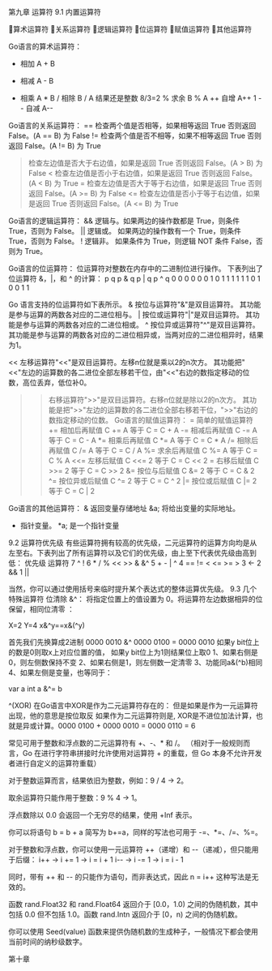 第九章 运算符
9.1 内置运算符

算术运算符
关系运算符
逻辑运算符
位运算符
赋值运算符
其他运算符

Go语言的算术运算符：
+	相加	A + B 
-	相减	A - B 
*	相乘	A * B 
/	相除	B / A 结果还是整数 8/3=2
%	求余	B % A 
++	自增	A++ 1
--	自减	A-- 

Go语言的关系运算符：
==	检查两个值是否相等，如果相等返回 True 否则返回 False。(A == B) 为 False
!=	检查两个值是否不相等，如果不相等返回 True 否则返回 False。(A != B) 为 True
>	检查左边值是否大于右边值，如果是返回 True 否则返回 False。(A > B) 为 False
<	检查左边值是否小于右边值，如果是返回 True 否则返回 False。(A < B) 为 True
>=	检查左边值是否大于等于右边值，如果是返回 True 否则返回 False。(A >= B) 为 False
<=	检查左边值是否小于等于右边值，如果是返回 True 否则返回 False。(A <= B) 为 True 

Go语言的逻辑运算符：
&&	逻辑与。如果两边的操作数都是 True，则条件 True，否则为 False。
||	逻辑或。 如果两边的操作数有一个 True，则条件 True，否则为 False。
!	逻辑非。 如果条件为 True，则逻辑 NOT 条件 False，否则为 True。 

Go语言的位运算符：
位运算符对整数在内存中的二进制位进行操作。
下表列出了位运算符 &，|，和 ^ 的计算：
p	q	p & q  p | q  p ^ q
0	0	0	    0	  0
0	1	0	    1	  1
1	1	1	    1	  0
1	0	0	    1	  1

Go 语言支持的位运算符如下表所示。
&	按位与运算符"&"是双目运算符。 其功能是参与运算的两数各对应的二进位相与。
|	按位或运算符"|"是双目运算符。 其功能是参与运算的两数各对应的二进位相或。
^	按位异或运算符"^"是双目运算符。 其功能是参与运算的两数各对应的二进位相异或，当两对应的二进位相异时，结果为1。

<<	左移运算符"<<"是双目运算符。左移n位就是乘以2的n次方。 其功能把"<<"左边的运算数的各二进位全部左移若干位，由"<<"右边的数指定移动的位数，高位丢弃，低位补0。 

>>	右移运算符">>"是双目运算符。右移n位就是除以2的n次方。 其功能是把">>"左边的运算数的各二进位全部右移若干位，">>"右边的数指定移动的位数。 
Go语言的赋值运算符：
=	简单的赋值运算符
+=	相加后再赋值	C += A 等于 C = C + A
-=	相减后再赋值	C -= A 等于 C = C - A
*=	相乘后再赋值	C *= A 等于 C = C * A
/=	相除后再赋值	C /= A 等于 C = C / A
%=	求余后再赋值	C %= A 等于 C = C % A
<<=	左移后赋值 	    C <<= 2 等于 C = C << 2
>>=	右移后赋值 	    C >>= 2 等于 C = C >> 2
&=	按位与后赋值	C &= 2 等于 C = C & 2
^=	按位异或后赋值	C ^= 2 等于 C = C ^ 2
|=	按位或后赋值	C |= 2 等于 C = C | 2

Go语言的其他运算符：
&	返回变量存储地址	&a; 将给出变量的实际地址。
*	指针变量。	        *a; 是一个指针变量

9.2 运算符优先级
有些运算符拥有较高的优先级，二元运算符的运算方向均是从左至右。下表列出了所有运算符以及它们的优先级，由上至下代表优先级由高到低：
优先级	运算符
7 	^ !
6 	* / % << >> & &^
5 	+ - | ^
4 	== != < <= >= >
3 	<-
2 	&&
1 	||

当然，你可以通过使用括号来临时提升某个表达式的整体运算优先级。
9.3 几个特殊运算符
位清除 &^：
将指定位置上的值设置为 0。将运算符左边数据相异的位保留，相同位清零 ： 

X=2 
Y=4
x&^y==x&(^y)

首先我们先换算成2进制  0000 0010 &^ 0000 0100 = 0000 0010 如果y bit位上的数是0则取x上对应位置的值， 如果y bit位上为1则结果位上取0
1、如果右侧是0，则左侧数保持不变
2、如果右侧是1，则左侧数一定清零
3、功能同a&(^b)相同
4、如果左侧是变量，也等同于：

var a int
a &^= b

^(XOR) 在Go语言中XOR是作为二元运算符存在的：
但是如果是作为一元运算符出现，他的意思是按位取反 
如果作为二元运算符则是, XOR是不进位加法计算，也就是异或计算。0000 0100 + 0000 0010 = 0000 0110 = 6

常见可用于整数和浮点数的二元运算符有 +、-、* 和 /。
（相对于一般规则而言，Go 在进行字符串拼接时允许使用对运算符 + 的重载，但 Go 本身不允许开发者进行自定义的运算符重载）

对于整数运算而言，结果依旧为整数，例如：9 / 4 -> 2。

取余运算符只能作用于整数：9 % 4 -> 1。

浮点数除以 0.0 会返回一个无穷尽的结果，使用 +Inf 表示。

你可以将语句 b = b + a 简写为 b+=a，同样的写法也可用于 -=、*=、/=、%=。

对于整数和浮点数，你可以使用一元运算符 ++（递增）和 --（递减），但只能用于后缀：
i++ -> i += 1 -> i = i + 1
i-- -> i -= 1 -> i = i - 1

同时，带有 ++ 和 -- 的只能作为语句，而非表达式，因此 n = i++ 这种写法是无效的。

函数 rand.Float32 和 rand.Float64 返回介于 [0.0，1.0) 之间的伪随机数，其中包括 0.0 但不包括 1.0。函数 rand.Intn 返回介于 [0，n) 之间的伪随机数。

你可以使用 Seed(value) 函数来提供伪随机数的生成种子，一般情况下都会使用当前时间的纳秒级数字。

第十章 